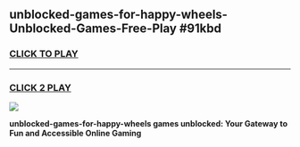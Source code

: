 
## unblocked-games-for-happy-wheels-Unblocked-Games-Free-Play #91kbd
<h3>
<a href="https://us.freeplayer.one?title=unblocked-games-for-happy-wheels&ref=9M">CLICK TO PLAY</a></h3>
<hr>

<h3>
<a href="https://us.freeplayer.one?title=unblocked-games-for-happy-wheels&ref=9M">CLICK 2 PLAY</a>
  
</h3>

<a href="https://us.freeplayer.one?title=unblocked-games-for-happy-wheels&ref=9M"><img src="https://clearcache.store/games.png"></a>


**unblocked-games-for-happy-wheels games unblocked: Your Gateway to Fun and Accessible Online Gaming**
